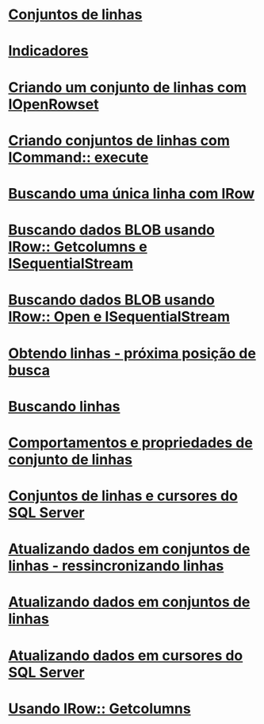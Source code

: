 # [Conjuntos de linhas](rowsets.md)

# [Indicadores](bookmarks.md)
# [Criando um conjunto de linhas com IOpenRowset](creating-a-rowset-with-iopenrowset.md)
# [Criando conjuntos de linhas com ICommand:: execute](creating-rowsets-with-icommand-execute.md)
# [Buscando uma única linha com IRow](fetching-a-single-row-with-irow.md)
# [Buscando dados BLOB usando IRow:: Getcolumns e ISequentialStream](fetching-blob-data-using-irow-getcolumns-and-isequentialstream.md)
# [Buscando dados BLOB usando IRow:: Open e ISequentialStream](fetching-blob-data-using-irow-open-and-isequentialstream.md)
# [Obtendo linhas - próxima posição de busca](fetching-rows-next-fetch-position.md)
# [Buscando linhas](fetching-rows.md)
# [Comportamentos e propriedades de conjunto de linhas](rowset-properties-and-behaviors.md)
# [Conjuntos de linhas e cursores do SQL Server](rowsets-and-sql-server-cursors.md)
# [Atualizando dados em conjuntos de linhas - ressincronizando linhas](updating-data-in-rowsets-resynchronizing-rows.md)
# [Atualizando dados em conjuntos de linhas](updating-data-in-rowsets.md)
# [Atualizando dados em cursores do SQL Server](updating-data-in-sql-server-cursors.md)
# [Usando IRow:: Getcolumns](using-irow-getcolumns.md)
